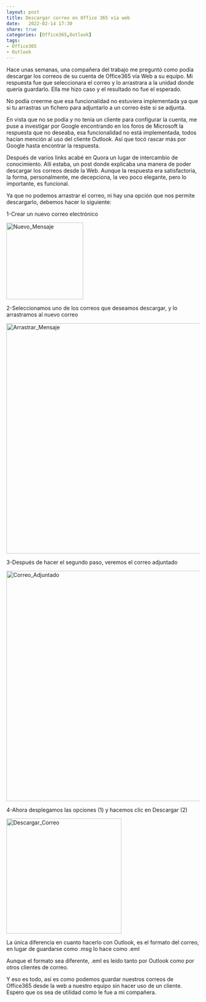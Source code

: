 ```yaml
---
layout: post
title: Descargar correo en Office 365 vía web
date:   2022-02-14 17:30
share: true
categories: [Office365,Outlook]
tags: 
- Office365
- Outlook
---
```


Hace unas semanas, una compañera del trabajo me preguntó como podía descargar los correos de su cuenta de Office365 vía Web a su equipo. Mi respuesta fue que seleccionara el correo y lo arrastrara a la unidad donde quería guardarlo. Ella me hizo caso y el resultado no fue el esperado.

No podía creerme que esa funcionalidad no estuviera implementada ya que si tu arrastras un fichero para adjuntarlo a un correo éste si se adjunta.

En vista que no se podía y no tenía un cliente para configurar la cuenta, me puse a investigar por Google encontrando en los foros de Microsoft la respuesta que no deseaba, esa funcionalidad no está implementada, todos hacían mención al uso del cliente Outlook. Así que tocó rascar más por Google hasta encontrar la respuesta.

Después de varios links acabé en Quora un lugar de intercambio de conocimiento. Allí estaba, un post donde explicaba una manera de poder descargar los correos desde la Web. Aunque la respuesta era satisfactoria, la forma, personalmente, me decepciona, la veo poco elegante, pero lo importante, es funcional.

Ya que no podemos arrastrar el correo, ni hay una opción que nos permite descargarlo, debemos hacer lo siguiente:

1-Crear un nuevo correo electrónico

<img src="https://javi-rod.github.io/assets/images/20220214/OWA_Mensaje_Nuevo.png" alt="Nuevo_Mensaje" width="200" />

2-Seleccionamos uno de los correos que deseamos descargar, y lo arrastramos al nuevo correo

<img src="https://javi-rod.github.io/assets/images/20220214/OWA_Arrastrar_Mensaje.PNG" alt="Arrastrar_Mensaje" width="600" />

3-Después de hacer el segundo paso, veremos el correo adjuntado

<img src="https://javi-rod.github.io/assets/images/20220214/Correo_adjuntado.png" alt="Correo_Adjuntado" width="600" />

4-Ahora desplegamos las opciones (1) y hacemos clic en Descargar (2)

<img src="https://javi-rod.github.io/assets/images/20220214/Descargar_correo.png" alt="Descargar_Correo" width="300" />

La única diferencia en cuanto hacerlo con Outlook, es el formato del correo, en lugar de guardarse como .msg lo hace como .eml 

Aunque el formato sea diferente, .eml es leído tanto por Outlook como por otros clientes de correo.

Y eso es todo, así es como podemos guardar nuestros correos de Office365 desde la web a nuestro equipo sin hacer uso de un cliente. Espero que os sea de utilidad como le fue a mi compañera.
